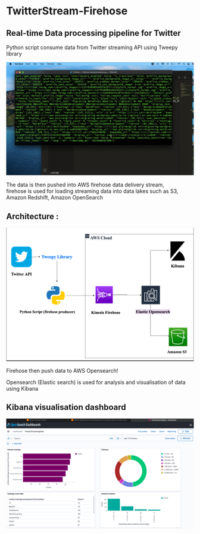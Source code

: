 # TwitterStream-Firehose
<h2> Real-time Data processing pipeline for Twitter </h2>

Python script consume data from Twitter streaming API using Tweepy library

![](AWS2.gif)


The data is then pushed into AWS firehose data delivery stream,  
firehose is used for loading streaming data into data lakes such as S3, Amazon Redshift, Amazon OpenSearch
<h2> Architecture : </h2>
<img src= "/firehose.png" width = "700">

Firehose then push data to AWS Opensearch!

Opensearch (Elastic search) is used for analysis and visualisation of data using Kibana
<h2> Kibana visualisation dashboard</h2>

<img src= "/kibana.png" width = "700">


 





